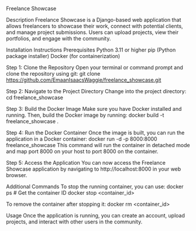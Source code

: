 Freelance Showcase

Description
Freelance Showcase is a Django-based web application that allows freelancers to showcase their work, connect with potential clients, and manage project submissions. Users can upload projects, view their portfolios, and engage with the community.

Installation Instructions
Prerequisites
Python 3.11 or higher
pip (Python package installer)
Docker (for containerization)

Step 1: Clone the Repository
Open your terminal or command prompt and clone the repository using git:
git clone https://github.com/EmaanIsaacsWaggie/freelance_showcase.git

Step 2: Navigate to the Project Directory
Change into the project directory:
cd freelance_showcase

Step 3: Build the Docker Image
Make sure you have Docker installed and running. Then, build the Docker image by running:
docker build -t freelance_showcase .

Step 4: Run the Docker Container
Once the image is built, you can run the application in a Docker container:
docker run -d -p 8000:8000 freelance_showcase
This command will run the container in detached mode and map port 8000 on your host to port 8000 on the container.

Step 5: Access the Application
You can now access the Freelance Showcase application by navigating to http://localhost:8000 in your web browser.

Additional Commands
To stop the running container, you can use:
docker ps  # Get the container ID
docker stop <container_id>


To remove the container after stopping it:
docker rm <container_id>

Usage
Once the application is running, you can create an account, upload projects, and interact with other users in the community.
